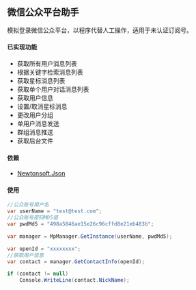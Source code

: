 微信公众平台助手
--------
模拟登录微信公众平台，以程序代替人工操作，适用于未认证订阅号。

#### 已实现功能
* 获取所有用户消息列表
* 根据关键字检索消息列表
* 获取星标消息列表
* 获取单个用户对话消息列表
* 获取用户信息
* 设置/取消星标消息
* 更改用户分组
* 单用户消息发送
* 群组消息推送
* 获取后台文件

#### 依赖
* [Newtonsoft.Json](https://www.nuget.org/packages/Newtonsoft.Json)

#### 使用
```csharp
//公众账号用户名
var userName = "test@test.com";
//公众账号密码MD5值
var pwdMd5 = "498a5846ae15e26c96cffd8e21eb483b";

var manager = MpManager.GetInstance(userName, pwdMd5);

var openId = "xxxxxxxx";
//获取用户信息
var contact = manager.GetContactInfo(openId);

if (contact != null)
    Console.WriteLine(contact.NickName);
```
